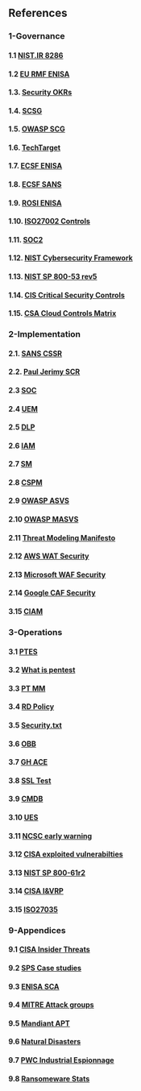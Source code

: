 ## References

### 1-Governance

#### 1.1 [NIST.IR 8286](https://doi.org/10.6028/NIST.IR.8286)
#### 1.2 [EU RMF ENISA](https://www.enisa.europa.eu/publications/interoperable-eu-risk-management-framework)
#### 1.3. [Security OKRs](https://alsmola.medium.com/building-effective-security-okrs-94f249230a39)
#### 1.4. [SCSG](https://securitychampionsuccessguide.org/)
#### 1.5. [OWASP SCG](https://owasp.org/www-project-security-champions-guidebook/)
#### 1.6. [TechTarget](https://www.techtarget.com/searchsecurity/tip/15-benefits-of-outsourcing-your-cybersecurity-operations)
#### 1.7. [ECSF ENISA](https://www.enisa.europa.eu/topics/education/european-cybersecurity-skills-framework)
#### 1.8. [ECSF SANS](https://www.sans.org/ecsf-framework/)
#### 1.9. [ROSI ENISA](https://www.enisa.europa.eu/publications/introduction-to-return-on-security-investment)
#### 1.10. [ISO27002 Controls](https://www.iso27001security.com/html/27002.html)
#### 1.11. [SOC2](https://www.itgovernance.eu/nl-nl/soc-audits-and-reporting-nl)
#### 1.12. [NIST Cybersecurity Framework](https://www.nist.gov/cyberframework)
#### 1.13. [NIST SP 800-53 rev5](https://csrc.nist.gov/pubs/sp/800/53/r5/upd1/final)
#### 1.14. [CIS Critical Security Controls](https://www.cisecurity.org/controls)
#### 1.15. [CSA Cloud Controls Matrix](https://cloudsecurityalliance.org/research/cloud-controls-matrix/)

### 2-Implementation

#### 2.1. [SANS CSSR](https://www.sans.org/cyber-security-skills-roadmap)
#### 2.2. [Paul Jerimy SCR](https://pauljerimy.com/security-certification-roadmap/)
#### 2.3 [SOC](https://www.isaca.org/resources/isaca-journal/issues/2021/volume-5/the-evolution-of-security-operations-and-strategies-for-building-an-effective-soc)
#### 2.4 [UEM](https://www.gartner.com/reviews/market/unified-endpoint-management-tools)
#### 2.5 [DLP](https://reciprocity.com/blog/best-practices-for-data-loss-prevention)
#### 2.6 [IAM](https://www.cyberark.com/what-is/iam/)
#### 2.7 [SM](https://www.g2.com/categories/secrets-management-tools)
#### 2.8 [CSPM](https://www.aquasec.com/cloud-native-academy/cspm/cloud-security-solutions-cwpp-cspm-casb-and-more/#CSPM)
#### 2.9 [OWASP ASVS](https://owasp.org/www-project-application-security-verification-standard/)
#### 2.10 [OWASP MASVS](https://mas.owasp.org/MASVS/)
#### 2.11 [Threat Modeling Manifesto](https://www.threatmodelingmanifesto.org/)
#### 2.12 [AWS WAT Security](https://docs.aws.amazon.com/wellarchitected/latest/security-pillar)
#### 2.13 [Microsoft WAF Security](https://learn.microsoft.com/en-us/azure/architecture/framework/security/)
#### 2.14 [Google CAF Security](https://cloud.google.com/architecture/framework/security)
#### 3.15 [CIAM](https://www.cyberark.com/what-is/ciam/)

### 3-Operations

#### 3.1 [PTES](http://www.pentest-standard.org/index.php/PTES_Technical_Guidelines)
#### 3.2 [What is pentest](https://www.synopsys.com/glossary/what-is-penetration-testing.html)
#### 3.3 [PT MM](https://github.com/5bhuv4n35h/pentestmindmap)
#### 3.4 [RD Policy](https://responsibledisclosure.nl/en)
#### 3.5 [Security.txt](https://securitytxt.org)
#### 3.6 [OBB](https://www.openbugbounty.org)
#### 3.7 [GH ACE](https://github.com/dastergon/awesome-chaos-engineering)
#### 3.8 [SSL Test](https://www.ssllabs.com/ssltest/)
#### 3.9 [CMDB](https://www.atlassian.com/itsm/it-asset-management/cmdb)
#### 3.10 [UES](https://expertinsights.com/insights/what-is-unified-endpoint-security/)
#### 3.11 [NCSC early warning](https://www.earlywarning.service.ncsc.gov.uk/)
#### 3.12 [CISA exploited vulnerabilties](https://public.govdelivery.com/accounts/USDHSCISA/subscriber/new)
#### 3.13 [NIST SP 800-61r2](https://csrc.nist.gov/publications/detail/sp/800-61/rev-2/final)
#### 3.14 [CISA I&VRP](https://www.cisa.gov/sites/default/files/publications/Federal_Government_Cybersecurity_Incident_and_Vulnerability_Response_Playbooks_508C.pdf)
#### 3.15 [ISO27035](https://www.iso27001security.com/html/27035.html)

### 9-Appendices

#### 9.1 [CISA Insider Threats](https://www.cisa.gov/topics/physical-security/insider-threat-mitigation)
#### 9.2 [SPS Case studies](https://www.signpostsix.com/insights/case-studies/)
#### 9.3 [ENISA SCA](https://www.enisa.europa.eu/publications/threat-landscape-for-supply-chain-attacks)
#### 9.4 [MITRE Attack groups](https://attack.mitre.org/groups/)
#### 9.5 [Mandiant APT](https://www.mandiant.com/resources/insights/apt-groups)
#### 9.6 [Natural Disasters](https://ourworldindata.org/natural-disasters)
#### 9.7 [PWC Industrial Espionnage](https://www.pwc.com/it/it/publications/docs/study-on-the-scale-and-Impact.pdf)
#### 9.8 [Ransomeware Stats](https://www.statista.com/statistics/204457/businesses-ransomware-attack-rate/)
